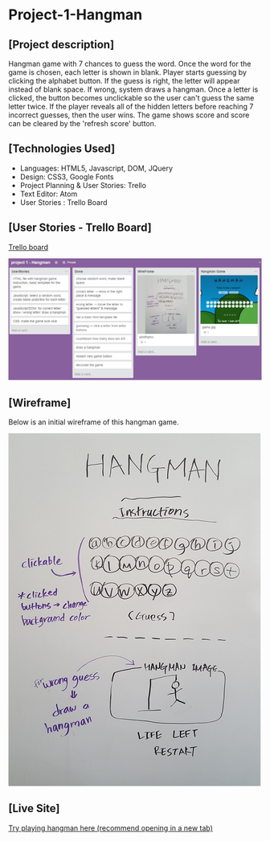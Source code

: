 # Project-1-Hangman

##  [Project description] ##

 Hangman game with 7 chances to guess the word. Once the word for the game is chosen, each letter is shown in blank. 
 Player starts guessing by clicking the alphabet button. If the guess is right, the letter will appear instead of blank space. If wrong, system draws a hangman. Once a letter is clicked, the button becomes unclickable so the user can't guess the same letter twice. 
If the player reveals all of the hidden letters before reaching 7 incorrect guesses, then the user wins. 
The game shows score and score can be cleared by the 'refresh score' button.


## [Technologies Used] ##

- Languages: HTML5, Javascript, DOM, JQuery
- Design:  CSS3, Google Fonts
- Project Planning & User Stories: Trello
- Text Editor: Atom
- User Stories : Trello Board


## [User Stories - Trello Board] ##

<a href=https://trello.com/b/Pz6TfSXH/project-1-hangman> Trello board</a>

![](https://github.com/jmin7/Project-1-Hangman/blob/master/image/Trello.jpg?raw=true)


## [Wireframe] ##

 Below is an initial wireframe of this hangman game.
 
![](https://github.com/jmin7/Project-1-Hangman/blob/master/image/wireframe.png?raw=true)


## [Live Site] ##

<a href="http://hhhhangman.bitballoon.com"> Try playing hangman here (recommend opening in a new tab)</a>

